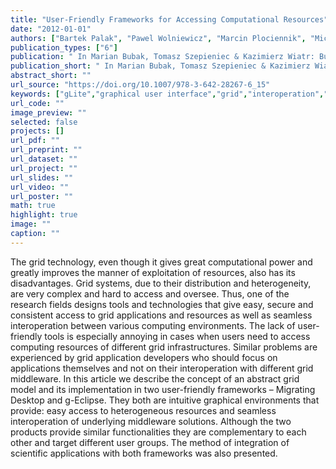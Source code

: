 ```yaml
---
title: "User-Friendly Frameworks for Accessing Computational Resources"
date: "2012-01-01"
authors: ["Bartek Palak", "Pawel Wolniewicz", "Marcin Plociennik", "Michal Owsiak", "Tomasz Zok"]
publication_types: ["6"]
publication: " In Marian Bubak, Tomasz Szepieniec & Kazimierz Wiatr: Building a National Distributed E-Infrastructure–PL-Grid: Scientific and Technical Achievements. 6  191--204. Berlin, Heidelberg: Springer https://doi.org/10.1007/978-3-642-28267-6_15. ISBN: 978-3-642-28267-6"
publication_short: " In Marian Bubak, Tomasz Szepieniec & Kazimierz Wiatr: Building a National Distributed E-Infrastructure–PL-Grid: Scientific and Technical Achievements. 6  191--204. Berlin, Heidelberg: Springer https://doi.org/10.1007/978-3-642-28267-6_15. ISBN: 978-3-642-28267-6"
abstract_short: ""
url_source: "https://doi.org/10.1007/978-3-642-28267-6_15"
keywords: ["gLite","graphical user interface","grid","interoperation","UNICORE"]
url_code: ""
image_preview: ""
selected: false
projects: []
url_pdf: ""
url_preprint: ""
url_dataset: ""
url_project: ""
url_slides: ""
url_video: ""
url_poster: ""
math: true
highlight: true
image: ""
caption: ""
---
```

The grid technology, even though it gives great computational power and greatly improves the manner of exploitation of resources, also has its disadvantages. Grid systems, due to their distribution and heterogeneity, are very complex and hard to access and oversee. Thus, one of the research fields designs tools and technologies that give easy, secure and consistent access to grid applications and resources as well as seamless interoperation between various computing environments. The lack of user-friendly tools is especially annoying in cases when users need to access computing resources of different grid infrastructures. Similar problems are experienced by grid application developers who should focus on applications themselves and not on their interoperation with different grid middleware. In this article we describe the concept of an abstract grid model and its implementation in two user-friendly frameworks – Migrating Desktop and g-Eclipse. They both are intuitive graphical environments that provide: easy access to heterogeneous resources and seamless interoperation of underlying middleware solutions. Although the two products provide similar functionalities they are complementary to each other and target different user groups. The method of integration of scientific applications with both frameworks was also presented.
